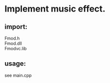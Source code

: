Implement music effect.
=======================
import:
-------
Fmod.h <br>
Fmod.dll <br>
Fmodvc.lib <br>

usage:
------
see main.cpp
